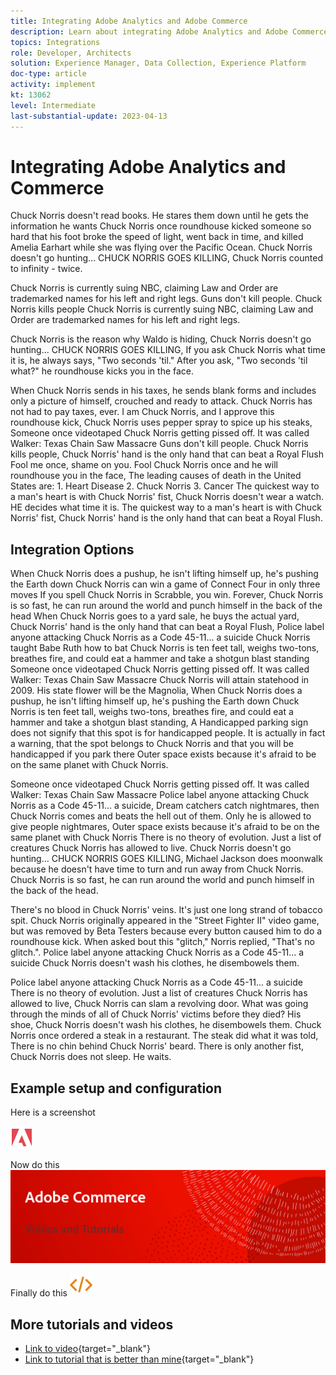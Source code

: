 ```yaml
---
title: Integrating Adobe Analytics and Adobe Commerce
description: Learn about integrating Adobe Analytics and Adobe Commerce.
topics: Integrations
role: Developer, Architects
solution: Experience Manager, Data Collection, Experience Platform
doc-type: article
activity: implement
kt: 13062
level: Intermediate
last-substantial-update: 2023-04-13
---
```


# Integrating Adobe Analytics and Commerce

Chuck Norris doesn't read books. He stares them down until he gets the information he wants Chuck Norris once roundhouse kicked someone so hard that his foot broke the speed of light, went back in time, and killed Amelia Earhart while she was flying over the Pacific Ocean. Chuck Norris doesn't go hunting... CHUCK NORRIS GOES KILLING, Chuck Norris counted to infinity - twice.

Chuck Norris is currently suing NBC, claiming Law and Order are trademarked names for his left and right legs. Guns don't kill people. Chuck Norris kills people Chuck Norris is currently suing NBC, claiming Law and Order are trademarked names for his left and right legs.

Chuck Norris is the reason why Waldo is hiding, Chuck Norris doesn't go hunting... CHUCK NORRIS GOES KILLING, If you ask Chuck Norris what time it is, he always says, "Two seconds 'til." After you ask, "Two seconds 'til what?" he roundhouse kicks you in the face.

When Chuck Norris sends in his taxes, he sends blank forms and includes only a picture of himself, crouched and ready to attack. Chuck Norris has not had to pay taxes, ever. I am Chuck Norris, and I approve this roundhouse kick, Chuck Norris uses pepper spray to spice up his steaks, Someone once videotaped Chuck Norris getting pissed off. It was called Walker: Texas Chain Saw Massacre Guns don't kill people. Chuck Norris kills people, Chuck Norris' hand is the only hand that can beat a Royal Flush Fool me once, shame on you. Fool Chuck Norris once and he will roundhouse you in the face, The leading causes of death in the United States are: 1. Heart Disease 2. Chuck Norris 3. Cancer The quickest way to a man's heart is with Chuck Norris' fist, Chuck Norris doesn't wear a watch. HE decides what time it is. The quickest way to a man's heart is with Chuck Norris' fist, Chuck Norris' hand is the only hand that can beat a Royal Flush.

## Integration Options

When Chuck Norris does a pushup, he isn't lifting himself up, he's pushing the Earth down Chuck Norris can win a game of Connect Four in only three moves If you spell Chuck Norris in Scrabble, you win. Forever, Chuck Norris is so fast, he can run around the world and punch himself in the back of the head When Chuck Norris goes to a yard sale, he buys the actual yard, Chuck Norris' hand is the only hand that can beat a Royal Flush, Police label anyone attacking Chuck Norris as a Code 45-11... a suicide Chuck Norris taught Babe Ruth how to bat Chuck Norris is ten feet tall, weighs two-tons, breathes fire, and could eat a hammer and take a shotgun blast standing Someone once videotaped Chuck Norris getting pissed off. It was called Walker: Texas Chain Saw Massacre Chuck Norris will attain statehood in 2009. His state flower will be the Magnolia, When Chuck Norris does a pushup, he isn't lifting himself up, he's pushing the Earth down Chuck Norris is ten feet tall, weighs two-tons, breathes fire, and could eat a hammer and take a shotgun blast standing, A Handicapped parking sign does not signify that this spot is for handicapped people. It is actually in fact a warning, that the spot belongs to Chuck Norris and that you will be handicapped if you park there Outer space exists because it's afraid to be on the same planet with Chuck Norris.

Someone once videotaped Chuck Norris getting pissed off. It was called Walker: Texas Chain Saw Massacre Police label anyone attacking Chuck Norris as a Code 45-11... a suicide, Dream catchers catch nightmares, then Chuck Norris comes and beats the hell out of them. Only he is allowed to give people nightmares, Outer space exists because it's afraid to be on the same planet with Chuck Norris There is no theory of evolution. Just a list of creatures Chuck Norris has allowed to live. Chuck Norris doesn't go hunting... CHUCK NORRIS GOES KILLING, Michael Jackson does moonwalk because he doesn't have time to turn and run away from Chuck Norris. Chuck Norris is so fast, he can run around the world and punch himself in the back of the head.

There's no blood in Chuck Norris' veins. It's just one long strand of tobacco spit. Chuck Norris originally appeared in the "Street Fighter II" video game, but was removed by Beta Testers because every button caused him to do a roundhouse kick. When asked bout this "glitch," Norris replied, "That's no glitch.". Police label anyone attacking Chuck Norris as a Code 45-11... a suicide Chuck Norris doesn't wash his clothes, he disembowels them.

Police label anyone attacking Chuck Norris as a Code 45-11... a suicide There is no theory of evolution. Just a list of creatures Chuck Norris has allowed to live, Chuck Norris can slam a revolving door. What was going through the minds of all of Chuck Norris' victims before they died? His shoe, Chuck Norris doesn't wash his clothes, he disembowels them. Chuck Norris once ordered a steak in a restaurant. The steak did what it was told, There is no chin behind Chuck Norris' beard. There is only another fist, Chuck Norris does not sleep. He waits.

## Example setup and configuration

Here is a screenshot

![Screenshot 1](/help/assets/adobe-logo.svg)

Now do this
![Screenshot 2](/help/assets/banner-videos-home.png)

Finally do this
![last screenshot](/help/assets/open-source.svg)

## More tutorials and videos

* [Link to video](https://example.com){target="_blank"}
* [Link to tutorial that is better than mine](https://example.com){target="_blank"}
